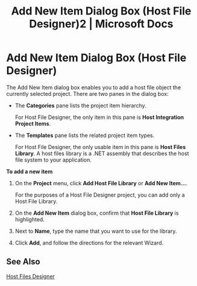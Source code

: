 ﻿---
title: "Add New Item Dialog Box (Host File Designer)2 | Microsoft Docs"
ms.custom: ""
ms.date: "11/30/2017"
ms.prod: "host-integration-server"
ms.reviewer: ""
ms.suite: ""
ms.tgt_pltfrm: ""
ms.topic: "article"
ms.assetid: 61d2b070-0d66-4137-a8fe-8d5da7222681
caps.latest.revision: 3
---
# Add New Item Dialog Box (Host File Designer)
The Add New Item dialog box enables you to add a host file object the currently selected project. There are two panes in the dialog box:  
  
-   The **Categories** pane lists the project item hierarchy.  
  
     For Host File Designer, the only item in this pane is **Host Integration Project Items**.  
  
-   The **Templates** pane lists the related project item types.  
  
     For Host File Designer, the only usable item in this pane is **Host Files Library**. A host files library is a .NET assembly that describes the host file system to your application.  
  
 **To add a new item**  
  
1.  On the **Project** menu, click **Add Host File Library** or **Add New Item…**.  
  
     For the purposes of a Host File Designer project, you can add only a Host File Library.  
  
2.  On the **Add New Item** dialog box, confirm that **Host File Library** is highlighted.  
  
3.  Next to **Name**, type the name that you want to use for the library.  
  
4.  Click **Add**, and follow the directions for the relevant Wizard.  
  
## See Also  
 [Host Files Designer](../core/host-files-designer1.md)